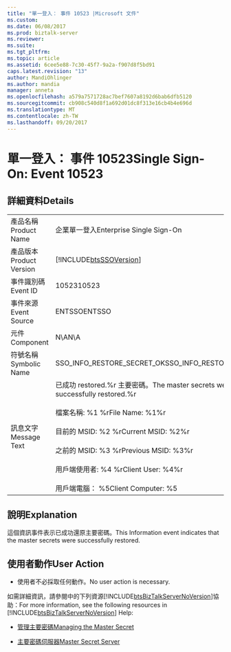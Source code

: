 ```yaml
---
title: "單一登入： 事件 10523 |Microsoft 文件"
ms.custom: 
ms.date: 06/08/2017
ms.prod: biztalk-server
ms.reviewer: 
ms.suite: 
ms.tgt_pltfrm: 
ms.topic: article
ms.assetid: 6cee5e88-7c30-45f7-9a2a-f907d8f5bd91
caps.latest.revision: "13"
author: MandiOhlinger
ms.author: mandia
manager: anneta
ms.openlocfilehash: a579a7571728ac7bef7607a8192d6bab6dfb5120
ms.sourcegitcommit: cb908c540d8f1a692d01dc8f313e16cb4b4e696d
ms.translationtype: MT
ms.contentlocale: zh-TW
ms.lasthandoff: 09/20/2017
---
```

# <a name="single-sign-on-event-10523"></a><span data-ttu-id="ba9ae-102">單一登入： 事件 10523</span><span class="sxs-lookup"><span data-stu-id="ba9ae-102">Single Sign-On: Event 10523</span></span>
## <a name="details"></a><span data-ttu-id="ba9ae-103">詳細資料</span><span class="sxs-lookup"><span data-stu-id="ba9ae-103">Details</span></span>  
  
|||  
|-|-|  
|<span data-ttu-id="ba9ae-104">產品名稱</span><span class="sxs-lookup"><span data-stu-id="ba9ae-104">Product Name</span></span>|<span data-ttu-id="ba9ae-105">企業單一登入</span><span class="sxs-lookup"><span data-stu-id="ba9ae-105">Enterprise Single Sign-On</span></span>|  
|<span data-ttu-id="ba9ae-106">產品版本</span><span class="sxs-lookup"><span data-stu-id="ba9ae-106">Product Version</span></span>|[!INCLUDE[btsSSOVersion](../includes/btsssoversion-md.md)]|  
|<span data-ttu-id="ba9ae-107">事件識別碼</span><span class="sxs-lookup"><span data-stu-id="ba9ae-107">Event ID</span></span>|<span data-ttu-id="ba9ae-108">10523</span><span class="sxs-lookup"><span data-stu-id="ba9ae-108">10523</span></span>|  
|<span data-ttu-id="ba9ae-109">事件來源</span><span class="sxs-lookup"><span data-stu-id="ba9ae-109">Event Source</span></span>|<span data-ttu-id="ba9ae-110">ENTSSO</span><span class="sxs-lookup"><span data-stu-id="ba9ae-110">ENTSSO</span></span>|  
|<span data-ttu-id="ba9ae-111">元件</span><span class="sxs-lookup"><span data-stu-id="ba9ae-111">Component</span></span>|<span data-ttu-id="ba9ae-112">N\A</span><span class="sxs-lookup"><span data-stu-id="ba9ae-112">N\A</span></span>|  
|<span data-ttu-id="ba9ae-113">符號名稱</span><span class="sxs-lookup"><span data-stu-id="ba9ae-113">Symbolic Name</span></span>|<span data-ttu-id="ba9ae-114">SSO_INFO_RESTORE_SECRET_OK</span><span class="sxs-lookup"><span data-stu-id="ba9ae-114">SSO_INFO_RESTORE_SECRET_OK</span></span>|  
|<span data-ttu-id="ba9ae-115">訊息文字</span><span class="sxs-lookup"><span data-stu-id="ba9ae-115">Message Text</span></span>|<span data-ttu-id="ba9ae-116">已成功 restored.%r 主要密碼。</span><span class="sxs-lookup"><span data-stu-id="ba9ae-116">The master secrets were successfully restored.%r</span></span><br /><br /> <span data-ttu-id="ba9ae-117">檔案名稱: %1 %r</span><span class="sxs-lookup"><span data-stu-id="ba9ae-117">File Name: %1%r</span></span><br /><br /> <span data-ttu-id="ba9ae-118">目前的 MSID: %2 %r</span><span class="sxs-lookup"><span data-stu-id="ba9ae-118">Current MSID: %2%r</span></span><br /><br /> <span data-ttu-id="ba9ae-119">之前的 MSID: %3 %r</span><span class="sxs-lookup"><span data-stu-id="ba9ae-119">Previous MSID: %3%r</span></span><br /><br /> <span data-ttu-id="ba9ae-120">用戶端使用者: %4 %r</span><span class="sxs-lookup"><span data-stu-id="ba9ae-120">Client User: %4%r</span></span><br /><br /> <span data-ttu-id="ba9ae-121">用戶端電腦： %5</span><span class="sxs-lookup"><span data-stu-id="ba9ae-121">Client Computer: %5</span></span>|  
  
## <a name="explanation"></a><span data-ttu-id="ba9ae-122">說明</span><span class="sxs-lookup"><span data-stu-id="ba9ae-122">Explanation</span></span>  
 <span data-ttu-id="ba9ae-123">這個資訊事件表示已成功還原主要密碼。</span><span class="sxs-lookup"><span data-stu-id="ba9ae-123">This Information event indicates that the master secrets were successfully restored.</span></span>  
  
## <a name="user-action"></a><span data-ttu-id="ba9ae-124">使用者動作</span><span class="sxs-lookup"><span data-stu-id="ba9ae-124">User Action</span></span>  
  
-   <span data-ttu-id="ba9ae-125">使用者不必採取任何動作。</span><span class="sxs-lookup"><span data-stu-id="ba9ae-125">No user action is necessary.</span></span>  
  
 <span data-ttu-id="ba9ae-126">如需詳細資訊，請參閱中的下列資源[!INCLUDE[btsBizTalkServerNoVersion](../includes/btsbiztalkservernoversion-md.md)]協助：</span><span class="sxs-lookup"><span data-stu-id="ba9ae-126">For more information, see the following resources in [!INCLUDE[btsBizTalkServerNoVersion](../includes/btsbiztalkservernoversion-md.md)] Help:</span></span>  
  
-   [<span data-ttu-id="ba9ae-127">管理主要密碼</span><span class="sxs-lookup"><span data-stu-id="ba9ae-127">Managing the Master Secret</span></span>](../core/managing-the-master-secret.md)  
  
-   [<span data-ttu-id="ba9ae-128">主要密碼伺服器</span><span class="sxs-lookup"><span data-stu-id="ba9ae-128">Master Secret Server</span></span>](../core/master-secret-server.md)